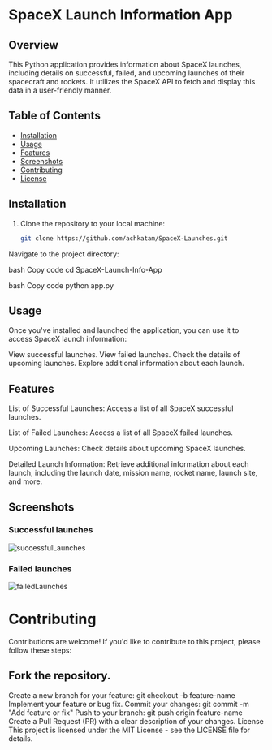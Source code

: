 
# SpaceX Launch Information App
 
## Overview

This Python application provides information about SpaceX launches, including details on successful, failed, and upcoming launches of their spacecraft and rockets. It utilizes the SpaceX API to fetch and display this data in a user-friendly manner.

## Table of Contents

- [Installation](#installation)
- [Usage](#usage)
- [Features](#features)
- [Screenshots](#screenshots)
- [Contributing](#contributing)
- [License](#license)

## Installation

1. Clone the repository to your local machine:

   ```bash
   git clone https://github.com/achkatam/SpaceX-Launches.git
Navigate to the project directory:

bash
Copy code
    cd SpaceX-Launch-Info-App 
 
bash
Copy code
python app.py

## Usage
Once you've installed and launched the application, you can use it to access SpaceX launch information:

View successful launches.
View failed launches.
Check the details of upcoming launches.
Explore additional information about each launch.
## Features
List of Successful Launches: Access a list of all SpaceX successful launches.

List of Failed Launches: Access a list of all SpaceX failed launches.

Upcoming Launches: Check details about upcoming SpaceX launches.

Detailed Launch Information: Retrieve additional information about each launch, including the launch date, mission name, rocket name, launch site, and more.

## Screenshots

### Successful launches
![successfulLaunches](images/succ.png)

### Failed launches
![failedLaunches](images/fail.png)


# Contributing
Contributions are welcome! If you'd like to contribute to this project, please follow these steps:

## Fork the repository.
Create a new branch for your feature: git checkout -b feature-name
Implement your feature or bug fix.
Commit your changes: git commit -m "Add feature or fix"
Push to your branch: git push origin feature-name
Create a Pull Request (PR) with a clear description of your changes.
License
This project is licensed under the MIT License - see the LICENSE file for details.